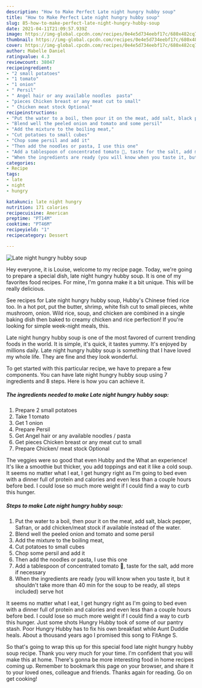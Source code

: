 ```yaml
---
description: "How to Make Perfect Late night hungry hubby soup"
title: "How to Make Perfect Late night hungry hubby soup"
slug: 85-how-to-make-perfect-late-night-hungry-hubby-soup
date: 2021-04-11T21:09:57.939Z
image: https://img-global.cpcdn.com/recipes/0e4e5d734eebf17c/680x482cq70/late-night-hungry-hubby-soup-recipe-main-photo.jpg
thumbnail: https://img-global.cpcdn.com/recipes/0e4e5d734eebf17c/680x482cq70/late-night-hungry-hubby-soup-recipe-main-photo.jpg
cover: https://img-global.cpcdn.com/recipes/0e4e5d734eebf17c/680x482cq70/late-night-hungry-hubby-soup-recipe-main-photo.jpg
author: Mabelle Daniel
ratingvalue: 4.3
reviewcount: 38047
recipeingredient:
- "2 small potatoes"
- "1 tomato"
- "1 onion"
- " Persil"
- " Angel hair or any available noodles  pasta"
- "pieces Chicken breast or any meat cut to small"
- " Chicken meat stock Optional"
recipeinstructions:
- "Put the water to a boil, then pour it on the meat, add salt, black pepper, Safran, or add chicken/meat stock if available instead of the water."
- "Blend well the peeled onion and tomato and some persil"
- "Add the mixture to the boiling meat,"
- "Cut potatoes to small cubes"
- "Chop some persil and add it"
- "Then add the noodles or pasta, I use this one"
- "Add a tablespoon of concentrated tomato 🍅, taste for the salt, add more if necessary"
- "When the ingredients are ready (you will know when you taste it, but it shouldn&#39;t take more than 40 min for the soup to be ready, all steps included) serve hot"
categories:
- Recipe
tags:
- late
- night
- hungry

katakunci: late night hungry 
nutrition: 171 calories
recipecuisine: American
preptime: "PT14M"
cooktime: "PT46M"
recipeyield: "1"
recipecategory: Dessert

---
```



![Late night hungry hubby soup](https://img-global.cpcdn.com/recipes/0e4e5d734eebf17c/680x482cq70/late-night-hungry-hubby-soup-recipe-main-photo.jpg)

Hey everyone, it is Louise, welcome to my recipe page. Today, we're going to prepare a special dish, late night hungry hubby soup. It is one of my favorites food recipes. For mine, I'm gonna make it a bit unique. This will be really delicious.

See recipes for Late night hungry hubby soup, Hubby&#39;s Chinese fried rice too. In a hot pot, put the butter, shrimp, white fish cut to small pieces, white mushroom, onion. Wild rice, soup, and chicken are combined in a single baking dish then baked to creamy chicken and rice perfection! If you&#39;re looking for simple week-night meals, this.

Late night hungry hubby soup is one of the most favored of current trending foods in the world. It is simple, it's quick, it tastes yummy. It's enjoyed by millions daily. Late night hungry hubby soup is something that I have loved my whole life. They are fine and they look wonderful.


To get started with this particular recipe, we have to prepare a few components. You can have late night hungry hubby soup using 7 ingredients and 8 steps. Here is how you can achieve it.

<!--inarticleads1-->

##### The ingredients needed to make Late night hungry hubby soup:

1. Prepare 2 small potatoes
1. Take 1 tomato
1. Get 1 onion
1. Prepare  Persil
1. Get  Angel hair or any available noodles / pasta
1. Get pieces Chicken breast or any meat cut to small
1. Prepare  Chicken/ meat stock Optional


The veggies were so good that even Hubby and the What an experience! It&#39;s like a smoothie but thicker, you add toppings and eat it like a cold soup. It seems no matter what I eat, I get hungry right as I&#39;m going to bed even with a dinner full of protein and calories and even less than a couple hours before bed. I could lose so much more weight if I could find a way to curb this hunger. 

<!--inarticleads2-->

##### Steps to make Late night hungry hubby soup:

1. Put the water to a boil, then pour it on the meat, add salt, black pepper, Safran, or add chicken/meat stock if available instead of the water.
1. Blend well the peeled onion and tomato and some persil
1. Add the mixture to the boiling meat,
1. Cut potatoes to small cubes
1. Chop some persil and add it
1. Then add the noodles or pasta, I use this one
1. Add a tablespoon of concentrated tomato 🍅, taste for the salt, add more if necessary
1. When the ingredients are ready (you will know when you taste it, but it shouldn&#39;t take more than 40 min for the soup to be ready, all steps included) serve hot


It seems no matter what I eat, I get hungry right as I&#39;m going to bed even with a dinner full of protein and calories and even less than a couple hours before bed. I could lose so much more weight if I could find a way to curb this hunger. Just some shots Hungry Hubby took of some of our pantry stash. Poor Hungry Hubby has to fix his own breakfast while Aunt Duddie heals. About a thousand years ago I promised this song to FitAnge S. 

So that's going to wrap this up for this special food late night hungry hubby soup recipe. Thank you very much for your time. I'm confident that you will make this at home. There's gonna be more interesting food in home recipes coming up. Remember to bookmark this page on your browser, and share it to your loved ones, colleague and friends. Thanks again for reading. Go on get cooking!
